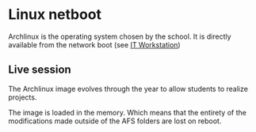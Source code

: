 # Linux netboot

Archlinux is the operating system chosen by the school. It is directly available from the network boot (see [IT Workstation](pie.md))

## Live session

The Archlinux image evolves through the year to allow students to realize projects.

The image is loaded in the memory. Which means that the entirety of the modifications made outside of the AFS folders are lost on reboot.
